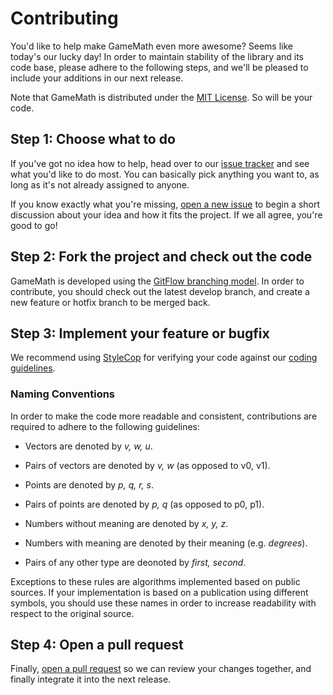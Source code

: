 # Contributing

You'd like to help make GameMath even more awesome? Seems like today's our lucky day! In order to maintain stability of the library and its code base, please adhere to the following steps, and we'll be pleased to include your additions in our next release.

Note that GameMath is distributed under the [MIT License](https://github.com/npruehs/game-math/blob/develop/LICENSE). So will be your code.

## Step 1: Choose what to do

If you've got no idea how to help, head over to our [issue tracker](https://github.com/npruehs/game-math/issues) and see what you'd like to do most. You can basically pick anything you want to, as long as it's not already assigned to anyone.

If you know exactly what you're missing, [open a new issue](https://github.com/npruehs/game-math/issues/new) to begin a short discussion about your idea and how it fits the project. If we all agree, you're good to go!

## Step 2: Fork the project and check out the code

GameMath is developed using the [GitFlow branching model](http://nvie.com/posts/a-successful-git-branching-model/). In order to contribute, you should check out the latest develop branch, and create a new feature or hotfix branch to be merged back.

## Step 3: Implement your feature or bugfix

We recommend using [StyleCop](http://stylecop.codeplex.com/) for verifying your code against our [coding guidelines](https://msdn.microsoft.com/en-us/library/ff926074.aspx).

### Naming Conventions

In order to make the code more readable and consistent, contributions are required to adhere to the following guidelines:

* Vectors are denoted by _v, w, u_.
* Pairs of vectors are denoted by _v, w_ (as opposed to v0, v1).

* Points are denoted by _p, q, r, s_.
* Pairs of points are denoted by _p, q_ (as opposed to p0, p1).

* Numbers without meaning are denoted by _x, y, z_.
* Numbers with meaning are denoted by their meaning (e.g. _degrees_).

* Pairs of any other type are deonoted by _first, second_.

Exceptions to these rules are algorithms implemented based on public sources. If your implementation is based on a publication using different symbols, you should use these names in order to increase readability with respect to the original source.

## Step 4: Open a pull request

Finally, [open a pull request](https://help.github.com/articles/using-pull-requests/) so we can review your changes together, and finally integrate it into the next release.
